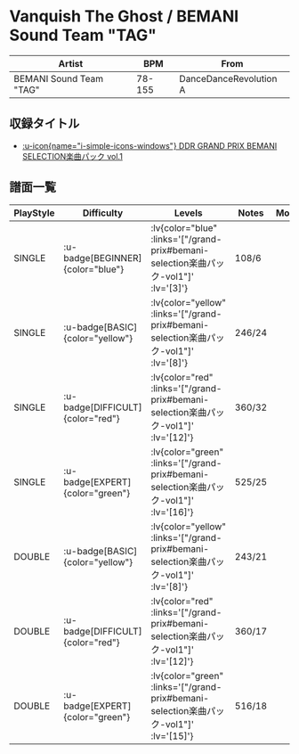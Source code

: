 # Vanquish The Ghost / BEMANI Sound Team "TAG"

|Artist|BPM|From|
|------|---|----|
|BEMANI Sound Team "TAG"|78-155|DanceDanceRevolution A|

## 収録タイトル

- [ :u-icon{name="i-simple-icons-windows"} DDR GRAND PRIX BEMANI SELECTION楽曲パック vol.1](/grand-prix#bemani-selection楽曲パック-vol1)

## 譜面一覧

|PlayStyle|Difficulty|Levels|Notes|Movie|
|---------|----------|------|-----|-----|
|SINGLE| :u-badge[BEGINNER]{color="blue"} | :lv{color="blue" :links='["/grand-prix#bemani-selection楽曲パック-vol1"]' :lv='[3]'} |108/6||
|SINGLE| :u-badge[BASIC]{color="yellow"} | :lv{color="yellow" :links='["/grand-prix#bemani-selection楽曲パック-vol1"]' :lv='[8]'} |246/24||
|SINGLE| :u-badge[DIFFICULT]{color="red"} | :lv{color="red" :links='["/grand-prix#bemani-selection楽曲パック-vol1"]' :lv='[12]'} |360/32||
|SINGLE| :u-badge[EXPERT]{color="green"} | :lv{color="green" :links='["/grand-prix#bemani-selection楽曲パック-vol1"]' :lv='[16]'} |525/25||
|DOUBLE| :u-badge[BASIC]{color="yellow"} | :lv{color="yellow" :links='["/grand-prix#bemani-selection楽曲パック-vol1"]' :lv='[8]'} |243/21||
|DOUBLE| :u-badge[DIFFICULT]{color="red"} | :lv{color="red" :links='["/grand-prix#bemani-selection楽曲パック-vol1"]' :lv='[12]'} |360/17||
|DOUBLE| :u-badge[EXPERT]{color="green"} | :lv{color="green" :links='["/grand-prix#bemani-selection楽曲パック-vol1"]' :lv='[15]'} |516/18||
